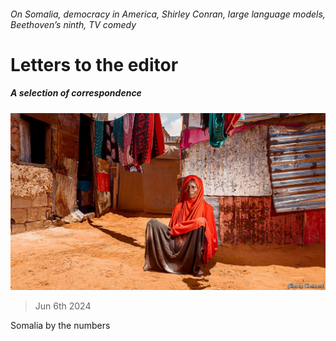 ###### On Somalia, democracy in America, Shirley Conran, large language models, Beethoven’s ninth, TV comedy

# Letters to the editor 

##### A selection of correspondence 

![image](images/20240518_MAP006.jpg) 

> Jun 6th 2024 


Somalia by the numbers


